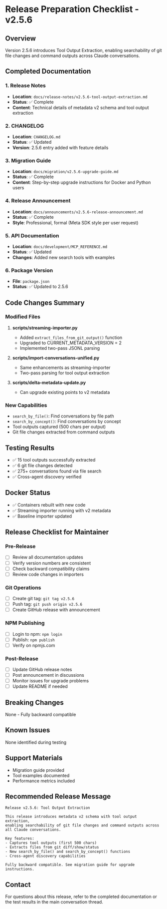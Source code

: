# Release Preparation Checklist - v2.5.6

## Overview
Version 2.5.6 introduces Tool Output Extraction, enabling searchability of git file changes and command outputs across Claude conversations.

## Completed Documentation

### 1. Release Notes
- **Location**: `docs/release-notes/v2.5.6-tool-output-extraction.md`
- **Status**: ✅ Complete
- **Content**: Technical details of metadata v2 schema and tool output extraction

### 2. CHANGELOG
- **Location**: `CHANGELOG.md`
- **Status**: ✅ Updated
- **Version**: 2.5.6 entry added with feature details

### 3. Migration Guide
- **Location**: `docs/migration/v2.5.6-upgrade-guide.md`
- **Status**: ✅ Complete
- **Content**: Step-by-step upgrade instructions for Docker and Python users

### 4. Release Announcement
- **Location**: `docs/announcements/v2.5.6-release-announcement.md`
- **Status**: ✅ Complete
- **Style**: Professional, formal (Meta SDK style per user request)

### 5. API Documentation
- **Location**: `docs/development/MCP_REFERENCE.md`
- **Status**: ✅ Updated
- **Changes**: Added new search tools with examples

### 6. Package Version
- **File**: `package.json`
- **Status**: ✅ Updated to 2.5.6

## Code Changes Summary

### Modified Files
1. **scripts/streaming-importer.py**
   - Added `extract_files_from_git_output()` function
   - Upgraded to CURRENT_METADATA_VERSION = 2
   - Implemented two-pass JSONL parsing

2. **scripts/import-conversations-unified.py**
   - Same enhancements as streaming-importer
   - Two-pass parsing for tool output extraction

3. **scripts/delta-metadata-update.py**
   - Can upgrade existing points to v2 metadata

### New Capabilities
- `search_by_file()`: Find conversations by file path
- `search_by_concept()`: Find conversations by concept
- Tool outputs captured (500 chars per output)
- Git file changes extracted from command outputs

## Testing Results
- ✅ 15 tool outputs successfully extracted
- ✅ 6 git file changes detected
- ✅ 275+ conversations found via file search
- ✅ Cross-agent discovery verified

## Docker Status
- ✅ Containers rebuilt with new code
- ✅ Streaming importer running with v2 metadata
- ✅ Baseline importer updated

## Release Checklist for Maintainer

### Pre-Release
- [ ] Review all documentation updates
- [ ] Verify version numbers are consistent
- [ ] Check backward compatibility claims
- [ ] Review code changes in importers

### Git Operations
- [ ] Create git tag: `git tag v2.5.6`
- [ ] Push tag: `git push origin v2.5.6`
- [ ] Create GitHub release with announcement

### NPM Publishing
- [ ] Login to npm: `npm login`
- [ ] Publish: `npm publish`
- [ ] Verify on npmjs.com

### Post-Release
- [ ] Update GitHub release notes
- [ ] Post announcement in discussions
- [ ] Monitor issues for upgrade problems
- [ ] Update README if needed

## Breaking Changes
None - Fully backward compatible

## Known Issues
None identified during testing

## Support Materials
- Migration guide provided
- Tool examples documented
- Performance metrics included

## Recommended Release Message

```
Release v2.5.6: Tool Output Extraction

This release introduces metadata v2 schema with tool output extraction,
enabling searchability of git file changes and command outputs across
all Claude conversations.

Key features:
- Captures tool outputs (first 500 chars)
- Extracts files from git diff/show/status
- New search_by_file() and search_by_concept() functions
- Cross-agent discovery capabilities

Fully backward compatible. See migration guide for upgrade instructions.
```

## Contact
For questions about this release, refer to the completed documentation or the test results in the main conversation thread.